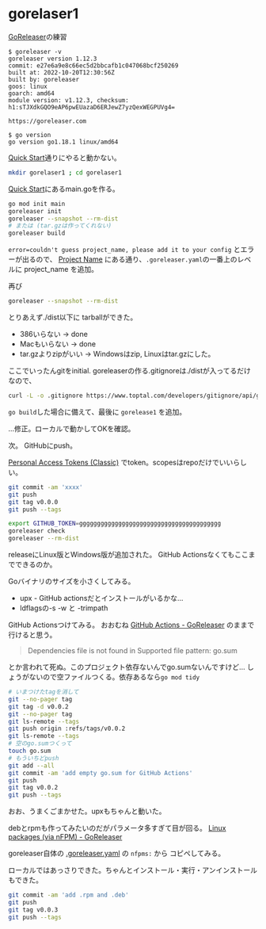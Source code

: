 # gorelaser1

[GoReleaser](https://goreleaser.com/)の練習

```
$ goreleaser -v
goreleaser version 1.12.3
commit: e27e6a9e8c66ec5d2bbcafb1c047068bcf250269
built at: 2022-10-20T12:30:56Z
built by: goreleaser
goos: linux
goarch: amd64
module version: v1.12.3, checksum: h1:sTJXdkGQO9eAP6pwEUazaD6ERJewZ7yzQexWEGPUVg4=

https://goreleaser.com

$ go version
go version go1.18.1 linux/amd64
```

[Quick Start](https://goreleaser.com/quick-start/)通りにやると動かない。


```bash
mkdir gorelaser1 ; cd gorelaser1
```

[Quick Start](https://goreleaser.com/quick-start/)にあるmain.goを作る。

```bash
go mod init main
goreleaser init
goreleaser --snapshot --rm-dist
# または (tar.gzは作ってくれない)
goreleaser build
```

`error=couldn't guess project_name, please add it to your config` とエラーが出るので、
[Project Name](https://goreleaser.com/customization/project/)
にある通り、`.goreleaser.yaml`の一番上のレベルに project_name を追加。

再び
```bash
goreleaser --snapshot --rm-dist
```

とりあえず./dist以下に tarballができた。

- 386いらない -> done
- Macもいらない -> done
- tar.gzよりzipがいい -> Windowsはzip, Linuxはtar.gzにした。

ここでいったんgitをinitial. goreleaserの作る.gitignoreは./distが入ってるだけなので、

```bash
curl -L -o .gitignore https://www.toptal.com/developers/gitignore/api/go,visualstudiocode,emacs
```

`go build`した場合に備えて、最後に `gorelease1` を追加。

...修正。ローカルで動かしてOKを確認。

次。
GitHubにpush。

[Personal Access Tokens (Classic)](https://github.com/settings/tokens)
でtoken。scopesはrepoだけでいいらしい。

```bash
git commit -am 'xxxx'
git push
git tag v0.0.0
git push --tags

export GITHUB_TOKEN=gggggggggggggggggggggggggggggggggggggggg
goreleaser check
goreleaser --rm-dist
```

releaseにLinux版とWindows版が追加された。
GitHub Actionsなくてもここまでできるのか。

Goバイナリのサイズを小さくしてみる。

- upx - GitHub actionsだとインストールがいるかな...
- ldflagsの-s -w と -trimpath


GitHub Actionsつけてみる。
おおむね
[GitHub Actions - GoReleaser](https://goreleaser.com/ci/actions/?h=github+ac)
のままで行けると思う。

> Dependencies file is not found in  Supported file pattern: go.sum

とか言われて死ぬ。このプロジェクト依存ないんでgo.sumないんですけど...
しょうがないので空ファイルつくる。依存あるなら`go mod tidy`

```bash
# いまつけたtagを消して
git --no-pager tag
git tag -d v0.0.2
git --no-pager tag
git ls-remote --tags
git push origin :refs/tags/v0.0.2
git ls-remote --tags
# 空のgo.sumつくって
touch go.sum
# もういちどpush
git add --all
git commit -am 'add empty go.sum for GitHub Actions'
git push
git tag v0.0.2
git push --tags
```

おお、うまくごまかせた。upxもちゃんと動いた。

debとrpmも作ってみたいのだがパラメータ多すぎて目が回る。
[Linux packages (via nFPM) - GoReleaser](https://goreleaser.com/customization/nfpm/)

goreleaser自体の [.goreleaser.yaml](https://github.com/goreleaser/goreleaser/blob/main/.goreleaser.yaml) の
`nfpms:`
から
コピペしてみる。

ローカルではあっさりできた。ちゃんとインストール・実行・アンインストールもできた。

```bash
git commit -am 'add .rpm and .deb'
git push
git tag v0.0.3
git push --tags
```
